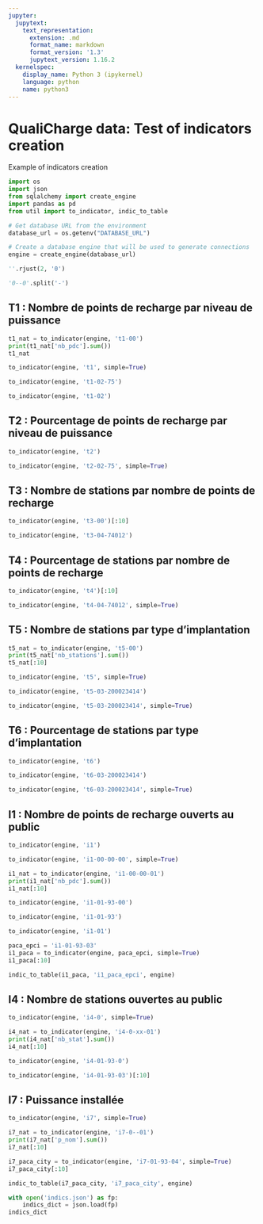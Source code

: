 ```yaml
---
jupyter:
  jupytext:
    text_representation:
      extension: .md
      format_name: markdown
      format_version: '1.3'
      jupytext_version: 1.16.2
  kernelspec:
    display_name: Python 3 (ipykernel)
    language: python
    name: python3
---
```


# QualiCharge data: Test of indicators creation
Example of indicators creation

```python
import os
import json
from sqlalchemy import create_engine
import pandas as pd
from util import to_indicator, indic_to_table

# Get database URL from the environment
database_url = os.getenv("DATABASE_URL")

# Create a database engine that will be used to generate connections
engine = create_engine(database_url)

```

```python
''.rjust(2, '0')
```

```python
'0--0'.split('-')
```

## T1 : Nombre de points de recharge par niveau de puissance

```python
t1_nat = to_indicator(engine, 't1-00')
print(t1_nat['nb_pdc'].sum())
t1_nat
```

```python
to_indicator(engine, 't1', simple=True)
```

```python
to_indicator(engine, 't1-02-75')
```

```python
to_indicator(engine, 't1-02')
```

## T2 : Pourcentage de points de recharge par niveau de puissance

```python
to_indicator(engine, 't2')
```

```python
to_indicator(engine, 't2-02-75', simple=True)
```

## T3 : Nombre de stations par nombre de points de recharge

```python
to_indicator(engine, 't3-00')[:10]
```

```python
to_indicator(engine, 't3-04-74012')
```

## T4 : Pourcentage de stations par nombre de points de recharge

```python
to_indicator(engine, 't4')[:10]
```

```python
to_indicator(engine, 't4-04-74012', simple=True)
```

## T5 : Nombre de stations par type d’implantation

```python
t5_nat = to_indicator(engine, 't5-00')
print(t5_nat['nb_stations'].sum())
t5_nat[:10]
```

```python
to_indicator(engine, 't5', simple=True)
```

```python
to_indicator(engine, 't5-03-200023414')
```

```python
to_indicator(engine, 't5-03-200023414', simple=True)
```

## T6 : Pourcentage de stations par type d’implantation

```python
to_indicator(engine, 't6')
```

```python
to_indicator(engine, 't6-03-200023414')
```

```python
to_indicator(engine, 't6-03-200023414', simple=True)
```

## I1 : Nombre de points de recharge ouverts au public

```python
to_indicator(engine, 'i1')
```

```python
to_indicator(engine, 'i1-00-00-00', simple=True)
```

```python
i1_nat = to_indicator(engine, 'i1-00-00-01')
print(i1_nat['nb_pdc'].sum())
i1_nat[:10]
```

```python
to_indicator(engine, 'i1-01-93-00')
```

```python
to_indicator(engine, 'i1-01-93')
```

```python
to_indicator(engine, 'i1-01')
```

```python
paca_epci = 'i1-01-93-03'
i1_paca = to_indicator(engine, paca_epci, simple=True)
i1_paca[:10]
```

```python
indic_to_table(i1_paca, 'i1_paca_epci', engine)
```

## I4 : Nombre de stations ouvertes au public

```python
to_indicator(engine, 'i4-0', simple=True)
```

```python
i4_nat = to_indicator(engine, 'i4-0-xx-01')
print(i4_nat['nb_stat'].sum())
i4_nat[:10]
```

```python
to_indicator(engine, 'i4-01-93-0')
```

```python
to_indicator(engine, 'i4-01-93-03')[:10]
```

## I7 : Puissance installée

```python
to_indicator(engine, 'i7', simple=True)
```

```python
i7_nat = to_indicator(engine, 'i7-0--01')
print(i7_nat['p_nom'].sum())
i7_nat[:10]
```

```python
i7_paca_city = to_indicator(engine, 'i7-01-93-04', simple=True)
i7_paca_city[:10]
```

```python
indic_to_table(i7_paca_city, 'i7_paca_city', engine)
```

```python
with open('indics.json') as fp:
    indics_dict = json.load(fp)
indics_dict
```
